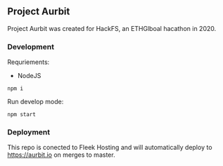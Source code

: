 ## Project Aurbit

Project Aurbit was created for HackFS, an ETHGlboal hacathon in 2020.

### Development

Requriements:

- NodeJS

```
npm i
```

Run develop mode:

```
npm start
```

### Deployment

This repo is conected to Fleek Hosting and will automatically deploy to https://aurbit.io on merges to master.
